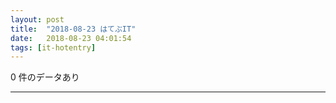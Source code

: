 ```yaml
---
layout: post
title:  "2018-08-23 はてぶIT"
date:   2018-08-23 04:01:54
tags: [it-hotentry]
---
```

0 件のデータあり

<hr>
